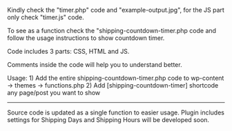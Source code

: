 Kindly check the "timer.php" code and "example-output.jpg", for the JS part only check "timer.js" code.

To see as a function check the "shipping-countdown-timer.php code and follow the usage instructions to show countdown timer.

Code includes 3 parts: CSS, HTML and JS.

Comments inside the code will help you to understand better.

Usage: 1) Add the entire shipping-countdown-timer.php code to wp-content -> themes -> functions.php
       2) Add [shipping-countdown-timer] shortcode any page/post you want to show
       
-----

Source code is updated as a single function to easier usage. Plugin includes settings for Shipping Days and Shipping Hours will be developed soon.
